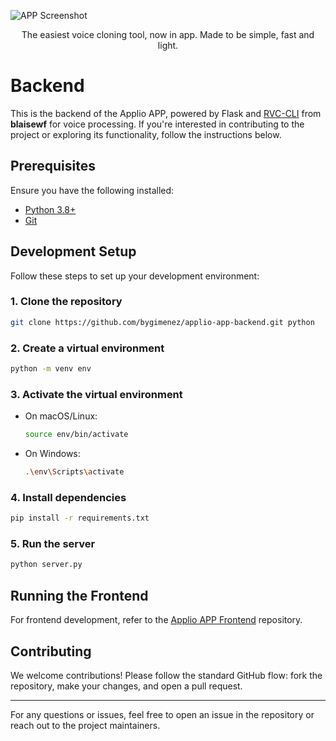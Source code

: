 ![APP Screenshot](https://i.imgur.com/RSFLuaL.png)
<p align="center">
  The easiest voice cloning tool, now in app. Made to be simple, fast and light.
</p>

# Backend

This is the backend of the Applio APP, powered by Flask and [RVC-CLI](https://github.com/blaise-wf/rvc-cli) from **blaisewf** for voice processing. If you're interested in contributing to the project or exploring its functionality, follow the instructions below.

## Prerequisites

Ensure you have the following installed:

- [Python 3.8+](https://www.python.org/downloads/)
- [Git](https://git-scm.com/)

## Development Setup

Follow these steps to set up your development environment:

### 1. Clone the repository
```bash
git clone https://github.com/bygimenez/applio-app-backend.git python
```

### 2. Create a virtual environment
```bash
python -m venv env
```

### 3. Activate the virtual environment

- On macOS/Linux:
  ```bash
  source env/bin/activate
  ```
- On Windows:
  ```bash
  .\env\Scripts\activate
  ```

### 4. Install dependencies
```bash
pip install -r requirements.txt
```

### 5. Run the server
```bash
python server.py
```

## Running the Frontend

For frontend development, refer to the [Applio APP Frontend](https://github.com/bygimenez/applio-app) repository.

## Contributing

We welcome contributions! Please follow the standard GitHub flow: fork the repository, make your changes, and open a pull request. 

---

For any questions or issues, feel free to open an issue in the repository or reach out to the project maintainers.
